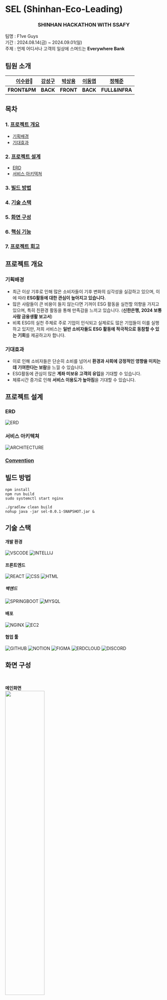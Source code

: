 # SEL (Shinhan-Eco-Leading)
<div align = center>

### SHINHAN HACKATHON WITH SSAFY

</div>

팀명 : F1ve Guys  
기간 : 2024.08.14(금) ~ 2024.09.01(일)  
주제 : 언제 어디서나 고객의 일상에 스며드는 **Everywhere Bank**


## 팀원 소개
| 　**[이수완](https://github.com/Rafael-Lee-SW)👑**　 | **[강성구](https://github.com/strong-nine)** |  **[박상용](https://github.com/sangypar)**   | **[이동엽](https://github.com/doongyeop)** | **[정해준](https://github.com/jun-23)** |
| :--------------: | :--------: | :-----------: | :--------: | :--------: |
|  **FRONT&PM**  | **BACK**  | **FRONT** | **BACK**  |  **FULL&INFRA**  |

## 목차
### 1. [프로젝트 개요](#프로젝트-개요)
- [기획배경](#기획배경)
- [기대효과](#기대효과)
### 2. [프로젝트 설계](#프로젝트-설계)  
- [ERD](#erd)
- [서비스 아키텍쳐](#서비스-아키텍쳐)
### 3. [빌드 방법](#빌드-방법)  
### 4. [기술 스택](#기술-스택)    
### 5. [화면 구성](#화면-구성)    
### 6. [핵심 기능](#핵심-기능)    
### 7. [프로젝트 회고](#프로젝트-회고)  


## 프로젝트 개요
### 기획배경
 - 최근 이상 기후로 인해 많은 소비자들이 기후 변화의 심각성을 실감하고 있으며, 이에 따라 **ESG활동에 대한 관심이 높아지고 있습니다.** 
 - 많은 사람들이 큰 비용이 들지 않는다면 기꺼이 ESG 활동을 실천할 의향을 가지고 있으며, 특히 친환경 활동을 통해 만족감을 느끼고 있습니다. (**신한은행, 2024 보통사람 금융생활 보고서**)
 - 비록 ESG의 실천 주체로 주로 기업이 인식되고 실제로도 많은 기업들이 이를 실행하고 있지만, 저희 서비스는 **일반 소비자들도 ESG 활동에 적극적으로 동참할 수 있는 기회**를 제공하고자 합니다. 
 ### 기대효과
 - 이로 인해 소비자들은 단순히 소비를 넘어서 **환경과 사회에 긍정적인 영향을 미치는 데 기여한다는 보람**을 느낄 수 있습니다.
 - ESG활동에 관심이 많은 **계좌 미보유 고객의 유입**을 기대할 수 있습니다.
 - 체류시간 증가로 인해 **서비스 이용도가 높아짐**을 기대할 수 있습니다.

## 프로젝트 설계
### ERD
![ERD](./img/ERD.png)
<br>

### 서비스 아키텍쳐
![ARCHITECTURE](./img/architecture.PNG)

### [Convention](https://github.com/sel-f1veguys/sel-f1veguys/wiki/Convention)

## 빌드 방법

```
npm install
npm run build
sudo systemctl start nginx
```

```
./gradlew clean build
nohup java -jar sel-0.0.1-SNAPSHOT.jar &
```

## 기술 스택

#### 개발 환경
![VSCODE](https://img.shields.io/badge/VSCode-007ACC?style=ROUND&logo=visual%20studio%20code&logoColor=white)
![INTELLIJ](https://img.shields.io/badge/IntelliJ%20IDEA-000000?style=ROUND&logo=intellij-idea&logoColor=white)

#### 프론트엔드
![REACT](https://img.shields.io/badge/React-61DAFB?style=ROUND&logo=react&logoColor=white)
![CSS](https://img.shields.io/badge/CSS-1572B6?style=ROUND&logo=css3&logoColor=white)
![HTML](https://img.shields.io/badge/HTML-E34F26?style=ROUND&logo=html5&logoColor=white)
 
##### 백엔드
![SPRINGBOOT](https://img.shields.io/badge/SpringBoot-6DB33F?style=ROUND&logo=springboot&logoColor=white)
![MYSQL](https://img.shields.io/badge/MySQL-4479A1?style=ROUND&logo=mysql&logoColor=white)

#### 배포
![NGINX](https://img.shields.io/badge/NGINX-009639?style=ROUND&logo=nginx&logoColor=white)
![EC2](https://img.shields.io/badge/Amazon%20EC2-FF9900?style=ROUND&logo=amazon-aws&logoColor=white)

#### 협업 툴 
![GITHUB](https://img.shields.io/badge/GitHub-181717?style=ROUND&logo=github&logoColor=white)
![NOTION](https://img.shields.io/badge/Notion-000000?style=ROUND&logo=notion&logoColor=white)
![FIGMA](https://img.shields.io/badge/Figma-F24E1E?style=ROUND&logo=figma&logoColor=white)
![ERDCLOUD](https://img.shields.io/badge/ERDCloud-FF4C3B?style=ROUND&logo=databricks&logoColor=white)
![DISCORD](https://img.shields.io/badge/Discord-5865F2?style=ROUND&logo=discord&logoColor=white)


## 화면 구성  
<br>

**메인화면**  
<img src="./img/메인.PNG" width="50%">  
<br>

<br>

**소비분석(포인트 획득1)**  
<img src="./img/소비분석.PNG" width="50%">  
<br>

<br>

**포인트 획득2**  
<img src="./img/포인트_출석체크.PNG" width="50%">  
<br>

<br>

**포인트 획득3**  
<img src="./img/퀴즈.PNG" width="50%">  
<br>

<br>

**포인트 소비1**  
**<img src="./img/포인트_소비처_캠1.PNG" width="50%">**  
**<img src="./img/포인트_소비처_캠2.PNG" width="50%">**  
<br>

<br>

**포인트 소비2**  
**<img src="./img/포인트_소비처_나무1.PNG" width="50%">**  
**<img src="./img/포인트_소비처_나무2.PNG" width="50%">**  
<br>

## 핵심 기능  
1. 금융API를 활용한 소비분석
2. 소비분석을 통한 마이 신한 포인트적립 : 친환경 기업에서 카드를 사용하면 판별 후 포인트 적립
3. 캠페인 / 나무키우기 등 포인트 소비처 : 캠페인을 통해 ESG활동에 참여할 수 있고 나무키우기를 통해 리워드를 획득할 수 있음.
4. 퀴즈/게임 : 퀴즈와 게이미피케이션을 도입하여 사용자의 체류 시간 증가와 리워드(마이신한포인트) 제공.

## 프로젝트 회고
> **수완👑** : 이번 해커톤에서 팀장으로서 많은 것을 배울 수 있었던 소중한 경험이었습니다. 짧은 시간 안에 목표를 설정하고, 팀원들과 효율적으로 소통하며 프로젝트를 완수하는 과정에서 다소 어려움이 있었지만, 그만큼 보람도 컸습니다. 특히 팀원들의 열정과 협업 덕분에 무수면 코딩 스프린트에서 끝까지 포기하지 않고 목표를 달성할 수 있었습니다. 이번 경험을 통해 팀워크의 중요성을 다시 한번 깨달았고, 앞으로도 이런 도전을 즐기면서 더 성장해 나가고 싶습니다. 

> **성구🧀** : 지난 2주간 바쁘게 달려왔던 신한 해커톤은 처음 해보는 것이었지만 여러모로 좋은 경험이었습니다. 기획을 하고, 다시 수정을 하고, 다시 계획을 수립하기를 여러 차례 반복하기도 하고 목표를 위해 일부 기능에 집중하는 등 성공적으로 프로젝트를 마무리하기 위해 노력하였습니다. 다음에도 이런 좋은 기회가 있으면 좋겠습니다

> **상용🍕** : 처음에는 단기간에 잠도 자지 않은 상태에서 코딩을 할 수 있는지 불안했지만 다 같이 함께하는 분위기 덕분에 이겨낼 수 있었습니다. 디자인을 진행하는 과정에서 가고 있는 방향이 맞는 것인지 헷갈림과 피곤이 합쳐져서 힘든 시간이었지만 팀내의 반복적인 피드백과 멘토링에서 얻을 수 있었던 조언 덕분에 흔들리지 않고 마지막까지 해낼 수 있었습니다. 길게도 느꼈지만 짧았던 저를 성장시킬 수 있었던 소중한 시간이었습니다.

> **동엽🧸** : 이번 해커톤에서 마음이 잘 맞는 팀원들과 함께 좋은 기회를 얻어 본선에 진출할 수 있어 매우 기뻤습니다. 비록 2주라는 짧은 기간 동안 기능을 설계하고 구현하는 과정이 다소 촉박했지만, 팀원들과 함께 재미있게 임해서 정말 즐거운 시간이었습니다. 처음 참여한 해커톤이었음에도 불구하고, 많은 것을 배울 수 있었고 오래도록 기억에 남을 것 같습니다. 좋은 기회를 마련해 주신 신한은행에 감사드립니다!

> **해준🩳** :  해커톤을 통해 단기간에 집중하고 팀원과 상의하면서 개발을 하는 과정에서 급할 때야말로 의사소통 하나하나가 중요함을 느낄 수 있는 좋은 경험이었습니다. 개발하는 동안에는 힘들다라는 생각뿐이었지만 결과물을 만들고 나서야 개발자로써 한 단계 성장함을 느낄 수 있었습니다. 또 자신들도 힘든 상황에서도 문제가 발생했을 때 다 같이 뛰어들어서 해결하는 팀원의 모습에서 더욱 더 돈독해질 수 있는 기회였습니다.


 
